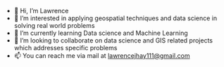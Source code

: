 - 👋 Hi, I’m Lawrence
- 👀 I’m interested in applying geospatial techniques and data science in solving real world problems
- 🌱 I’m currently learning Data science and Machine Learning
- 💞️ I’m looking to collaborate on data science and GIS related projects which addresses specific problems
- 📫 You can reach me via mail at lawrencejhay111@gmail.com

<!---
lawrence-jhay/lawrence-jhay is a ✨ special ✨ repository because its `README.md` (this file) appears on your GitHub profile.
You can click the Preview link to take a look at your changes.
--->
